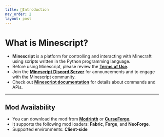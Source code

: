 ```yaml
---
title: 📖Introduction
nav_order: 2
layout: post
---
```


# What is Minescript?

- **Minescript** is a platform for controlling and interacting with Minecraft using scripts written in the Python programming language.
- Before using Minescript, please review the **[Terms of Use](https://www.curseforge.com/linkout?remoteUrl=https%253a%252f%252fminescript.net%252fterms)**.
- Join the **[Minescript Discord Server](https://discord.gg/NjcyvrHTze)** for announcements and to engage with the Minescript community.
- Check out **[Minescript documentation](https://minescript.net/docs/)** for details about commands and APIs.

---

## Mod Availability

- You can download the mod from **[Modrinth](https://modrinth.com/mod/minescript)** or **[CurseForge](https://www.curseforge.com/minecraft/mc-mods/minescript)**.
- It supports the following mod loaders: **Fabric**, **Forge**, and **NeoForge**.
- Supported environments: **Client-side**

